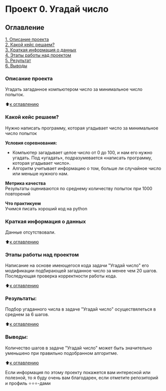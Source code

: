 # Проект 0. Угадай число

## Оглавление  
[1. Описание проекта](.README.md#Описание-проекта)  
[2. Какой кейс решаем?](.README.md#Какой-кейс-решаем)  
[3. Краткая информация о данных](.README.md#Краткая-информация-о-данных)  
[4. Этапы работы над проектом](.README.md#Этапы-работы-над-проектом)  
[5. Результат](.README.md#Результат)    
[6. Выводы](.README.md#Выводы) 

### Описание проекта    
Угадать загаданное компьютером число за минимальное число попыток.

:arrow_up:[к оглавлению](_)


### Какой кейс решаем?    
Нужно написать программу, которая угадывает число за минимальное число попыток

**Условия соревнования:**  
- Компьютер загадывает целое число от 0 до 100, и нам его нужно угадать. Под «угадать», подразумевается «написать программу, которая угадывает число».
- Алгоритм учитывает информацию о том, больше ли случайное число или меньше нужного нам.

**Метрика качества**     
Результаты оцениваются по среднему количеству попыток при 1000 повторений

**Что практикуем**     
Учимся писать хороший код на python


### Краткая информация о данных

Данные отсутствовали.
  
:arrow_up:[к оглавлению](https://github.com/koliza/Skillfactory_DS/blob/master/project_0/README.md)


### Этапы работы над проектом  
Написание на основе имеющегося кода задачи "Угадай число" его модификации подбирающей загаданное число за менее чем 20 шагов.
Последующая проверка корректности работы кода. 

:arrow_up:[к оглавлению](https://github.com/koliza/Skillfactory_DS/blob/master/project_0/README.md)


### Результаты:  
Подбор угаданного числа в задаче "Угадай число" осуществялеться в среднем за 6 шагов. 

:arrow_up:[к оглавлению](https://github.com/koliza/Skillfactory_DS/blob/master/project_0/README.md)


### Выводы:  
Количество шагов в задаче "Угадай число" может быть значительно уменьшено при правильно подобранном алгоритме. 

:arrow_up:[к оглавлению](https://github.com/koliza/Skillfactory_DS/blob/master/project_0/README.md)


Если информация по этому проекту покажется вам интересной или полезной, то я буду очень вам благодарен, если отметите репозиторий и профиль ⭐️⭐️⭐️-дами